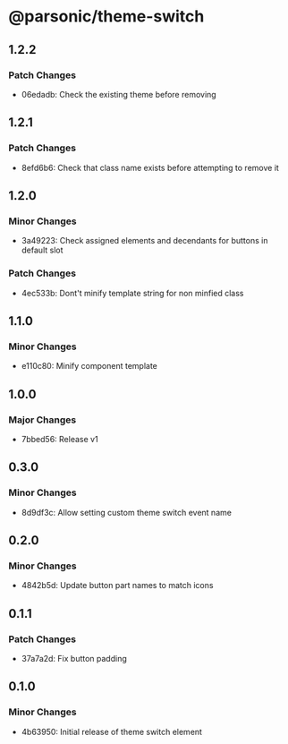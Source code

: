 # @parsonic/theme-switch

## 1.2.2

### Patch Changes

- 06edadb: Check the existing theme before removing

## 1.2.1

### Patch Changes

- 8efd6b6: Check that class name exists before attempting to remove it

## 1.2.0

### Minor Changes

- 3a49223: Check assigned elements and decendants for buttons in default slot

### Patch Changes

- 4ec533b: Dont't minify template string for non minfied class

## 1.1.0

### Minor Changes

- e110c80: Minify component template

## 1.0.0

### Major Changes

- 7bbed56: Release v1

## 0.3.0

### Minor Changes

- 8d9df3c: Allow setting custom theme switch event name

## 0.2.0

### Minor Changes

- 4842b5d: Update button part names to match icons

## 0.1.1

### Patch Changes

- 37a7a2d: Fix button padding

## 0.1.0

### Minor Changes

- 4b63950: Initial release of theme switch element
